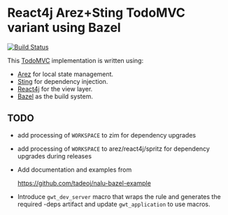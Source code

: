 # React4j Arez+Sting TodoMVC variant using Bazel

[![Build Status](https://secure.travis-ci.org/react4j/react4j-todomvc.png?branch=sting_bazel)](http://travis-ci.org/react4j/react4j-todomvc)

This [TodoMVC](http://todomvc.com/) implementation is written using:

* [Arez](https://arez.github.io) for local state management.
* [Sting](https://sting-ioc.github.io/) for dependency injection.
* [React4j](https://react4j.github.io) for the view layer.
* [Bazel](https://bazel.build/) as the build system.

## TODO

* add processing of `WORKSPACE` to zim for dependency upgrades

* add processing of `WORKSPACE` to arez/react4j/spritz for dependency upgrades during releases

* Add documentation and examples from

  https://github.com/tadeoj/nalu-bazel-example

* Introduce `gwt_dev_server` macro that wraps the rule and generates the required -deps artifact
  and update `gwt_application` to use macros.
